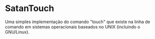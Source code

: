 # SatanTouch
Uma simples implementação do comando "touch" que existe na linha de comando em sistemas operacionais baseados no UNIX (incluindo o GNU/Linux).
